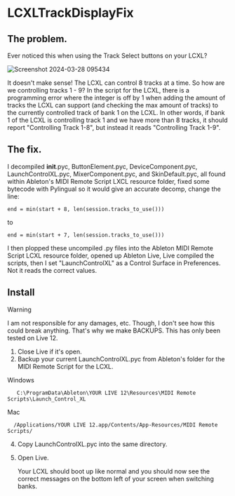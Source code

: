 # LCXLTrackDisplayFix
## The problem.
Ever noticed this when using the Track Select buttons on your LCXL?  
  
![Screenshot 2024-03-28 095434](https://github.com/Darkl0ud/LCXLTrackDisplayFix/assets/11672085/d6d98113-a7af-4363-83b5-93094124dccd)  
  
It doesn't make sense! The LCXL can control 8 tracks at a time. So how are we controlling tracks 1 - 9? In the script for the LCXL, there is a programming error where the integer is off by 1 when adding the amount of tracks the LCXL can support (and checking the max amount of tracks) to the currently controlled track of bank 1 on the LCXL. In other words, if bank 1 of the LCXL is controlling track 1 and we have more than 8 tracks, it should report "Controlling Track 1-8", but instead it reads "Controlling Track 1-9".

## The fix.
I decompiled __init__.pyc, ButtonElement.pyc, DeviceComponent.pyc, LaunchControlXL.pyc, MixerComponent.pyc, and SkinDefault.pyc, all found within Ableton's MIDI Remote Script LXCL resource folder, fixed some bytecode with Pylingual so it would give an accurate decomp, change the line:
```
end = min(start + 8, len(session.tracks_to_use()))
```
to
```
end = min(start + 7, len(session.tracks_to_use()))
```
I then plopped these uncompiled .py files into the Ableton MIDI Remote Script LCXL resource folder, opened up Ableton Live, Live compiled the scripts, then I set "LaunchControlXL" as a Control Surface in Preferences.
Not it reads the correct values.

## Install

> [!WARNING]
> I am not responsible for any damages, etc. Though, I don't see how this could break anything. That's why we make BACKUPS. This has only been tested on Live 12.
1. Close Live if it's open.
2. Backup your current LaunchControlXL.pyc from Ableton's folder for the MIDI Remote Script for the LCXL.  

Windows
```
   C:\ProgramData\Ableton\YOUR LIVE 12\Resources\MIDI Remote Scripts\Launch_Control_XL
```
Mac
```
  /Applications/YOUR LIVE 12.app/Contents/App-Resources/MIDI Remote Scripts/
```
4. Copy LaunchControlXL.pyc into the same directory.
5. Open Live.

   Your LCXL should boot up like normal and you should now see the correct messages on the bottom left of your screen when switching banks.
